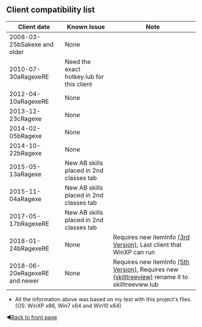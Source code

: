 ## Client compatibility list

| Client date | Known Issue | Note |
| --- | --- | --- |
| 2008-03-25bSakexe and older | None | |
| 2010-07-30aRagexeRE | Need the exact hotkey.lub for this client | |
| 2012-04-10aRagexeRE | None | |
| 2013-12-23cRagexe | None | |
| 2014-02-05bRagexe | None | |
| 2014-10-22bRagexe | None | |
| 2015-05-13aRagexe | New AB skills placed in 2nd classes tab | |
| 2015-11-04aRagexe | New AB skills placed in 2nd classes tab | |
| 2017-05-17bRagexeRE | New AB skills placed in 2nd classes tab | |
| 2018-01-24bRagexeRE | None | Requires new itemInfo [(3rd Version)](https://github.com/zackdreaver/ROenglishRE/blob/master/Ragnarok/System/itemInfo_true_V3.lua), Last client that WinXP can run |
| 2018-06-20eRagexeRE and newer | None | Requires new itemInfo [(5th Version)](https://github.com/zackdreaver/ROenglishRE/blob/master/Ragnarok/System/itemInfo_true_V5.lua), Requires new [(skilltreeview)](https://github.com/zackdreaver/ROenglishRE/blob/master/Ragnarok/data/luafiles514/lua%20files/skillinfoz/skilltreeview%2020180621.lub) rename it to skilltreeview.lub |

* All the information above was based on my test with this project's files. (OS: WinXP x86, Win7 x64 and Win10 x64)

:arrow_backward:[Back to front page](https://github.com/llchrisll/ROenglishRE#project-content)
